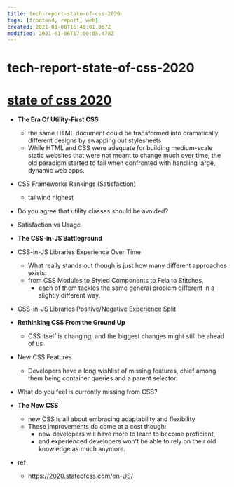 ```yaml
---
title: tech-report-state-of-css-2020
tags: [frontend, report, web]
created: 2021-01-06T16:48:01.867Z
modified: 2021-01-06T17:00:05.478Z
---
```


# tech-report-state-of-css-2020

# [state of css 2020](https://2020.stateofcss.com/en-US/report/)

- **The Era Of Utility-First CSS**
  - the same HTML document could be transformed into dramatically different designs by swapping out stylesheets
  - While HTML and CSS were adequate for building medium-scale static websites that were not meant to change much over time, the old paradigm started to fail when confronted with handling large, dynamic web apps.
- CSS Frameworks Rankings (Satisfaction)
  - tailwind highest
- Do you agree that utility classes should be avoided?
- Satisfaction vs Usage

- **The CSS-in-JS Battleground**
- CSS-in-JS Libraries Experience Over Time
  - What really stands out though is just how many different approaches exists: 
  - from CSS Modules to Styled Components to Fela to Stitches, 
    - each of them tackles the same general problem different in a slightly different way.
- CSS-in-JS Libraries Positive/Negative Experience Split

- **Rethinking CSS From the Ground Up**
  -  CSS itself is changing, and the biggest changes might still be ahead of us
- New CSS Features
  - Developers have a long wishlist of missing features, chief among them being container queries and a parent selector.
- What do you feel is currently missing from CSS?

- **The New CSS**
  - new CSS is all about embracing adaptability and flexibility
  - These improvements do come at a cost though: 
    - new developers will have more to learn to become proficient, 
    - and experienced developers won't be able to rely on their old knowledge as much anymore.

- ref
  - https://2020.stateofcss.com/en-US/
